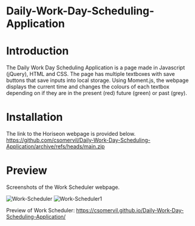 # Daily-Work-Day-Scheduling-Application

# Introduction

The Daily Work Day Scheduling Application is a page made in Javascript (jQuery), HTML and CSS. The page has multiple textboxes with save buttons that save inputs into local storage. Using Moment.js, the webpage displays the current time and changes the colours of each textbox depending on if they are in the present (red) future (green) or past (grey).

# Installation

The link to the Horiseon webpage is provided below.
https://github.com/csomervil/Daily-Work-Day-Scheduling-Application/archive/refs/heads/main.zip

# Preview

Screenshots of the Work Scheduler webpage.

![Work-Scheduler](https://user-images.githubusercontent.com/100229796/159571707-171da05c-98b6-44c2-892e-59df4d2d6674.png)
![Work-Scheduler1](https://user-images.githubusercontent.com/100229796/159571701-e55adefa-a380-45f2-bfef-5001a1dc969a.png)

Preview of Work Scheduler:
https://csomervil.github.io/Daily-Work-Day-Scheduling-Application/
